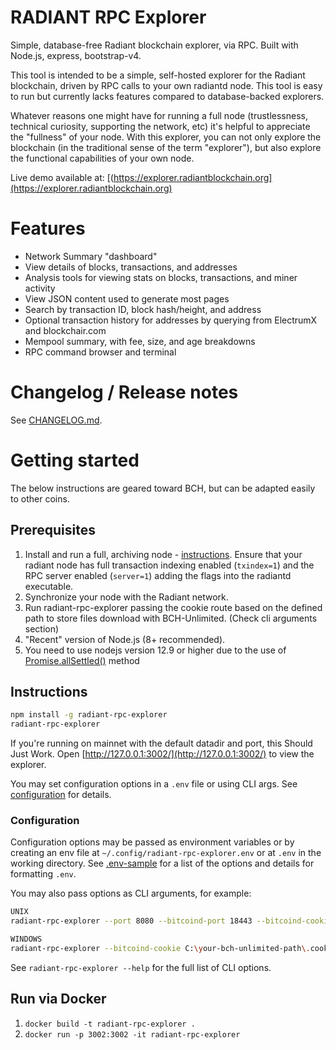 # RADIANT RPC Explorer

Simple, database-free Radiant blockchain explorer, via RPC. Built with Node.js, express, bootstrap-v4.

This tool is intended to be a simple, self-hosted explorer for the Radiant blockchain, driven by RPC calls to your own radiantd node. This tool is easy to run but currently lacks features compared to database-backed explorers.

Whatever reasons one might have for running a full node (trustlessness, technical curiosity, supporting the network, etc) it's helpful to appreciate the "fullness" of your node. With this explorer, you can not only explore the blockchain (in the traditional sense of the term "explorer"), but also explore the functional capabilities of your own node.

Live demo available at: [(https://explorer.radiantblockchain.org](https://explorer.radiantblockchain.org)

# Features

* Network Summary "dashboard"
* View details of blocks, transactions, and addresses
* Analysis tools for viewing stats on blocks, transactions, and miner activity
* View JSON content used to generate most pages
* Search by transaction ID, block hash/height, and address
* Optional transaction history for addresses by querying from ElectrumX and blockchair.com
* Mempool summary, with fee, size, and age breakdowns
* RPC command browser and terminal

# Changelog / Release notes

See [CHANGELOG.md](/CHANGELOG.md).

# Getting started

The below instructions are geared toward BCH, but can be adapted easily to other coins.

## Prerequisites

1. Install and run a full, archiving node - [instructions](https://github.com/radiantblockchain/radiant-node). Ensure that your radiant node has full transaction indexing enabled (`txindex=1`) and the RPC server enabled (`server=1`) adding the flags into the radiantd executable.
2. Synchronize your node with the Radiant network.
3. Run radiant-rpc-explorer passing the cookie route based on the defined path to store files download with BCH-Unlimited. (Check cli arguments section)
3. "Recent" version of Node.js (8+ recommended).
4. You need to use nodejs version 12.9 or higher due to the use of [Promise.allSettled()](https://developer.mozilla.org/en-US/docs/Web/JavaScript/Reference/Global_Objects/Promise/allSettled) method

## Instructions

```bash
npm install -g radiant-rpc-explorer
radiant-rpc-explorer
```

If you're running on mainnet with the default datadir and port, this Should Just Work.
Open [http://127.0.0.1:3002/](http://127.0.0.1:3002/) to view the explorer.

You may set configuration options in a `.env` file or using CLI args.
See [configuration](#configuration) for details.

### Configuration

Configuration options may be passed as environment variables
or by creating an env file at `~/.config/radiant-rpc-explorer.env`
or at `.env` in the working directory.
See [.env-sample](.env-sample) for a list of the options and details for formatting `.env`.

You may also pass options as CLI arguments, for example:

```bash
UNIX
radiant-rpc-explorer --port 8080 --bitcoind-port 18443 --bitcoind-cookie ~/.bitcoin/regtest/.cookie

WINDOWS
radiant-rpc-explorer --bitcoind-cookie C:\your-bch-unlimited-path\.cookie
```

See `radiant-rpc-explorer --help` for the full list of CLI options.

## Run via Docker

1. `docker build -t radiant-rpc-explorer .`
2. `docker run -p 3002:3002 -it radiant-rpc-explorer`

